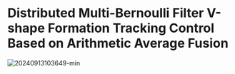 # Distributed Multi-Bernoulli Filter V-shape Formation Tracking Control Based on Arithmetic Average Fusion

![20240913103649-min](https://github.com/user-attachments/assets/490d1e2f-9248-4630-a581-7c074698fb09)
